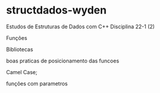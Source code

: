 # structdados-wyden
Estudos de Estruturas de Dados com C++
Disciplina 22-1 (2)


Funções

Bibliotecas

boas praticas de posicionamento das funcoes

Camel Case;

funções com parametros